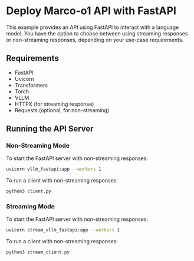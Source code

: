 # Deploy Marco-o1 API with FastAPI

This example provides an API using FastAPI to interact with a language model. You have the option to choose between using streaming responses or non-streaming responses, depending on your use-case requirements.

## Requirements

- FastAPI
- Uvicorn
- Transformers
- Torch
- VLLM
- HTTPX (for streaming response)
- Requests (optional, for non-streaming)


## Running the API Server

### Non-Streaming Mode

To start the FastAPI server with non-streaming responses:

```bash
uvicorn vllm_fastapi:app --workers 1
```

To run a client with non-streaming responses:

```bash
python3 client.py
```

### Streaming Mode

To start the FastAPI server with non-streaming responses:

```bash
uvicorn stream_vllm_fastapi:app --workers 1
```

To run a client with non-streaming responses:

```bash
python3 stream_client.py
```
